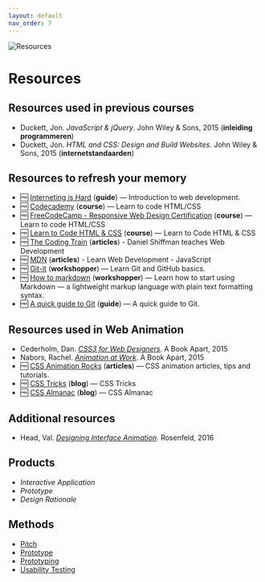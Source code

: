 ```yaml
---
layout: default
nav_order: 7
---
```


![Resources][banner]

# Resources

## Resources used in previous courses
*   Duckett, Jon. _JavaScript & jQuery_. John Wiley & Sons, 2015 (**inleiding programmeren**)
*   Duckett, Jon. _HTML and CSS: Design and Build Websites_. John Wiley & Sons, 2015 (**internetstandaarden**)

## Resources to refresh your memory
*   🆓 [Interneting is Hard](https://internetingishard.com/)
    (**guide**) — Introduction to web development.
*   🆓 [Codecademy](https://www.codecademy.com/)
    (**course**) — Learn to code HTML/CSS
*   🆓 [FreeCodeCamp - Responsive Web Design Certification](https://learn.freecodecamp.org/)
    (**course**) — Learn to code HTML/CSS
*   🆓 [Learn to Code HTML & CSS](https://learn.shayhowe.com/html-css/)
    (**course**) — Learn to Code HTML & CSS
*   🆓 [The Coding Train](https://www.youtube.com/user/shiffman/playlists)
    (**articles**) - Daniel Shiffman teaches Web Development
*   🆓 [MDN](https://developer.mozilla.org/en-US/docs/Learn/JavaScript)
    (**articles**) - Learn Web Development - JavaScript
*   🆓 [Git-it](https://github.com/jlord/git-it-electron)
    (**workshopper**) — Learn Git and GitHub basics.
*   🆓 [How to markdown](https://github.com/workshopper/how-to-markdown)
    (**workshopper**) — Learn how to start using Markdown — a lightweight markup language with plain text formatting syntax.
*   🆓 [A quick guide to Git](https://flaviocopes.com/git/)
    (**guide**) — A quick guide to Git.

## Resources used in Web Animation
*   Cederholm, Dan. _[CSS3 for Web Designers](https://abookapart.com/products/css3-for-web-designers)_. A Book Apart, 2015
*   Nabors, Rachel. _[Animation at Work](https://abookapart.com/products/animation-at-work)_. A Book Apart, 2015
*   🆓 [CSS Animation Rocks](https://cssanimation.rocks/)
    (**articles**) — CSS animation articles, tips and tutorials.
*   🆓 [CSS Tricks](https://css-tricks.com/)
    (**blog**) — CSS Tricks
*   🆓 [CSS Almanac](https://css-tricks.com/almanac/)
    (**blog**) — CSS Almanac

## Additional resources
*   Head, Val. _[Designing Interface Animation](https://rosenfeldmedia.com/books/designing-interface-animation/)_. Rosenfeld, 2016

## Products
* _Interactive Application_
* _Prototype_
* _Design Rationale_

## Methods

* [Pitch](http://www.cmdmethods.nl/cards/showroom/pitch)
* [Prototype](http://www.cmdmethods.nl/cards/stepping-stones/prototype)
* [Prototyping](http://www.cmdmethods.nl/cards/workshop/prototyping)
* [Usability Testing](http://www.cmdmethods.nl/cards/lab/usability-testing)

[banner]: https://cmda-minor-vid.github.io/web-animation-18-19/assets/banner-resources.svg
